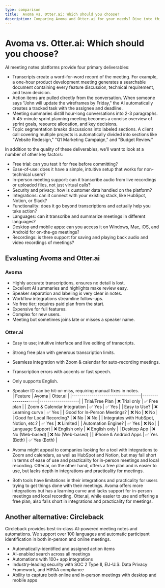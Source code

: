 ```yaml
---
type: comparison
title:  Avoma vs. Otter.ai: Which should you choose?
description: Comparing Avoma and Otter.ai for your needs? Dive into this article to evaluate both tools and discover an alternative, Circleback.
---
```


# Avoma vs. Otter.ai: Which should you choose?  
AI meeting notes platforms provide four primary deliverables:  
  
* Transcripts create a word-for-word record of the meeting. For example, a one-hour product development meeting generates a searchable document containing every feature discussion, technical requirement, and team decision.  
* Action items are pulled directly from the conversation. When someone says "John will update the wireframes by Friday," the AI automatically creates a tracked task with the assignee and deadline.  
* Meeting summaries distill hour-long conversations into 2-3 paragraphs. A 45-minute sprint planning meeting becomes a concise overview of sprint goals, resource allocation, and key decisions.  
* Topic segmentation breaks discussions into labeled sections. A client call covering multiple projects is automatically divided into sections like "Website Redesign," "Q1 Marketing Campaign," and "Budget Review."  
  
In addition to the quality of these deliverables, we'll want to look at a number of other key factors:  
  
* Free trial: can you test it for free before committing?  
* Ease-of-use: does it have a simple, intuitive setup that works for non-technical users?  
* In-person meeting support: can it transcribe audio from live recordings or uploaded files, not just virtual calls?  
* Security and privacy: how is customer data handled on the platform?  
* Integrations: can it connect with your existing stack, like HubSpot, Notion, or Slack?  
* Functionality: does it go beyond transcriptions and actually help you take action?  
* Languages: can it transcribe and summarize meetings in different languages?  
* Desktop and mobile apps: can you access it on Windows, Mac, iOS, and Android for on-the-go meetings?  
* Recordings: is there support for saving and playing back audio and video recordings of meetings?    
## Evaluating Avoma and Otter.ai  
### Avoma
- Highly accurate transcriptions, ensures no detail is lost.
- Excellent AI summaries and highlights make review easy.
- Speaker separation and labeling is very clear in notes.
- Workflow integrations streamline follow-ups.
- No free tier; requires paid plan from the start.
- Expensive for full features.
- Complex for new users.
- Meeting bot sometimes joins late or misses a speaker name.

### Otter.ai
- Easy to use; intuitive interface and live editing of transcripts.
- Strong free plan with generous transcription limits.
- Seamless integration with Zoom & calendar for auto-recording meetings.
- Transcription errors with accents or fast speech.
- Only supports English.
- Speaker ID can be hit-or-miss, requiring manual fixes in notes.  
| Feature                           | Avoma               | Otter.ai           |
|-----------------------------------|---------------------|--------------------|
| Trial/Free Plan                   | ❌ Trial only       | ✅ Free plan       |
| Zoom & Calendar Integration       | ✅ Yes              | ✅ Yes             |
| Easy to Use?                      | ❌ Learning curve   | ✅ Yes             |
| Good for In-Person Meetings?      | ❌ No               | ❌ No              |
| Good for Local Recording?         | ❌ No               | ❌ No              |
| Integrates with HubSpot, Notion, etc.? | ✅ Yes           | ❌ Limited         |
| Automation Engine?                | ✅ Yes              | ❌ No              |
| Language Support                  | ❌ English only     | ❌ English only    |
| Desktop App                       | ❌ No (Web-based)   | ❌ No (Web-based)  |
| iPhone & Android Apps             | ✅ Yes (Both)       | ✅ Yes (Both)      |  
- Avoma might appeal to companies looking for a tool with integrations to Zoom and calendars, as well as HubSpot and Notion, but may fall short in terms of ease of use and practicality for in-person meetings and local recording. Otter.ai, on the other hand, offers a free plan and is easier to use, but lacks depth in integrations and practicality for meetings.

- Both tools have limitations in their integrations and practicality for users trying to get things done with their meetings. Avoma offers more integrations but has a learning curve and lacks support for in-person meetings and local recording. Otter.ai, while easier to use and offering a free plan, also falls short in integrations and practicality for meetings.  
## Another alternative: Circleback  
Circleback provides best-in-class AI-powered meeting notes and automations. We support over 100 languages and automatic participant identification in both in-person and online meetings.  
  
* Automatically-identified and assigned action items  
* AI-enabled search across all meetings  
* Automations with 100+ app integrations  
* Industry-leading security with SOC 2 Type II, EU-U.S. Data Privacy Framework, and HIPAA compliance  
* Ability to capture both online and in-person meetings with desktop and mobile apps  